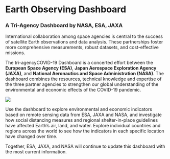 # Earth Observing Dashboard

### A Tri-Agency Dashboard by NASA, ESA, JAXA

International collaboration among space agencies is central to the success of satellite Earth observations and data analysis. These partnerships foster more comprehensive measurements, robust datasets, and cost-effective missions.  

The tri-agencyCOVID-19 Dashboard is a concerted effort between the **European Space Agency (ESA)**, **Japan Aerospace Exploration Agency (JAXA)**, and **National Aeronautics and Space Administration (NASA)**. The dashboard combines the resources, technical knowledge and expertise of the three partner agencies to strengthen our global understanding of the environmental and economic effects of the COVID-19 pandemic.

<img src="/data/trilateral/Esa_Nasa_jaxa_covid19_cover_V2.jpg">

Use the dashboard to explore environmental and economic indicators based on remote sensing data from ESA, JAXA and NASA, and investigate how social distancing measures and regional shelter-in-place guidelines have affected Earth’s air, land, and water. Explore individual countries and regions across the world to see how the indicators in each specific location have changed over time.

Together, ESA, JAXA, and NASA will continue to update this dashboard with the most current information.
